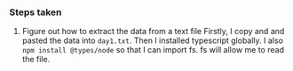 ### Steps taken

1) Figure out how to extract the data from a text file
Firstly, I copy and and pasted the data into `day1.txt`. Then I installed typescript globally. I also `npm install @types/node` so that I can import fs. fs will allow me to read the file.

